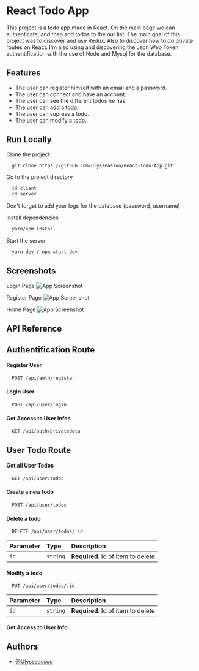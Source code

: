 # React Todo App

This project is a todo app made in React. On the main page we can authenticate, and then add todos to the our list. The main goal of this project was to discover and use Redux. Also to discover how to do private routes on React. I'm also using and discovering the Json Web Token authentification with the use of Node and Mysql for the database.

## Features

- The user can register himself with an email and a password.
- The user can connect and have an account.
- The user can see the different todos he has.
- The user can add a todo.
- The user can supress a todo.
- The user can modify a todo.

## Run Locally

Clone the project

```bash
  git clone https://github.com/Ulysseassoo/React-Todo-App.git
```

Go to the project directory

```bash
  cd client
  cd server
```

Don't forget to add your logs for the database (password, username)

Install dependencies

```bash
  yarn/npm install
```

Start the server

```bash
  yarn dev / npm start dev
```

## Screenshots

Login Page ![App Screenshot](https://user-images.githubusercontent.com/73486687/138609072-e8091f44-eba0-4278-9e61-8cacd9c249b6.png)

Register Page ![App Screenshot](https://user-images.githubusercontent.com/73486687/138609074-bbffd832-ab9b-4f54-94c5-8ab225f73864.png)

Home Page ![App Screenshot](https://user-images.githubusercontent.com/73486687/138609078-a197fe85-3d8f-464a-ae8a-4dd578afad63.png)

## API Reference

## Authentification Route

#### Register User

```http
  POST /api/auth/register
```

#### Login User

```http
  POST /api/user/login
```

#### Get Access to User Infos

```http
  GET /api/auth/privatedata
```

## User Todo Route

#### Get all User Todos

```http
  GET /api/user/todos
```

#### Create a new todo

```http
  POST /api/user/todos
```

#### Delete a todo

```http
  DELETE /api/user/todos/:id
```

| Parameter | Type     | Description                        |
| :-------- | :------- | :--------------------------------- |
| `id`      | `string` | **Required**. Id of item to delete |

#### Modify a todo

```http
  PUT /api/user/todos/:id
```

| Parameter | Type     | Description                        |
| :-------- | :------- | :--------------------------------- |
| `id`      | `string` | **Required**. Id of item to delete |

#### Get Access to User Info

## Authors

- [@Ulysseassoo](https://github.com/Ulysseassoo)
